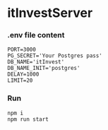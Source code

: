 # itInvestServer
### .env file content
```dotenv
PORT=3000
PG_SECRET='Your Postgres pass'
DB_NAME='itInvest'
DB_NAME_INIT='postgres'
DELAY=1000
LIMIT=20
```
### Run
```shell
npm i
npm run start
```